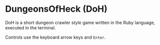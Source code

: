 # DungeonsOfHeck (DoH)

DoH is a short dungeon crawler style game written in the Ruby language, executed in the terminal. 

Controls use the keyboard arrow keys and `Enter`.
